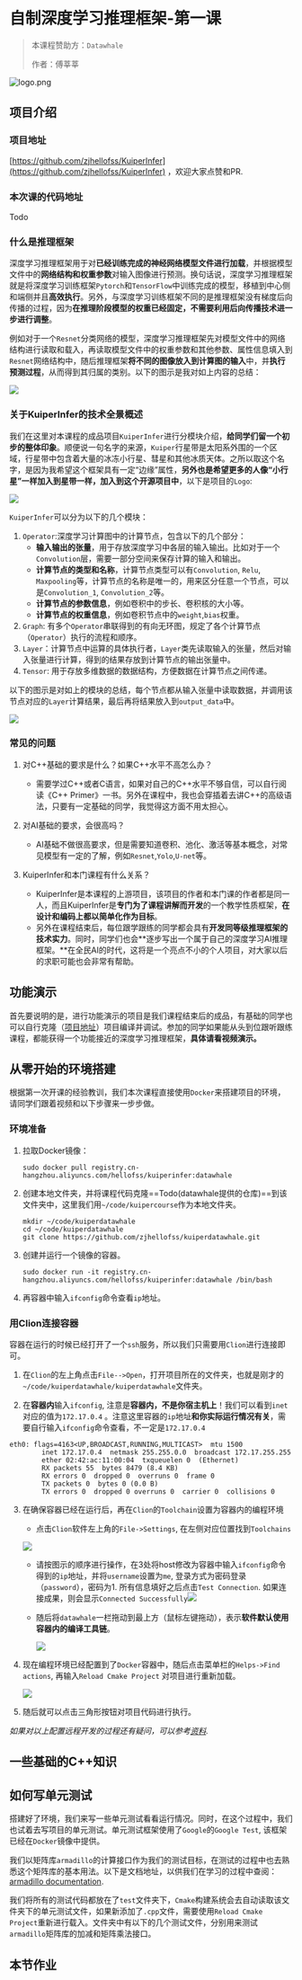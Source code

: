 

# 自制深度学习推理框架-第一课

> 本课程赞助方：`Datawhale`
>
> 作者：傅莘莘

![logo.png](https://i.imgur.com/dXqvgNI.png)

## 项目介绍

###  项目地址

[https://github.com/zjhellofss/KuiperInfer](https://github.com/zjhellofss/KuiperInfer) ，欢迎大家点赞和PR.

### 本次课的代码地址

Todo

### 什么是推理框架

​		深度学习推理框架用于对**已经训练完成的神经网络模型文件进行加载**，并根据模型文件中的**网络结构和权重参数**对输入图像进行预测。换句话说，深度学习推理框架就是将深度学习训练框架`Pytorch`和`TensorFlow`中训练完成的模型，移植到中心侧和端侧并且**高效执行**。另外，与深度学习训练框架不同的是推理框架没有梯度后向传播的过程，因为**在推理阶段模型的权重已经固定，不需要利用后向传播技术进一步进行调整**。

​		例如对于一个`Resnet`分类网络的模型，深度学习推理框架先对模型文件中的网络结构进行读取和载入，再读取模型文件中的权重参数和其他参数、属性信息填入到`Resnet`网络结构中，随后推理框架**将不同的图像放入到计算图的输入**中，并**执行预测过程**，从而得到其归属的类别。以下的图示是我对如上内容的总结：

![](https://i.imgur.com/37yWH3a.png)

### 关于KuiperInfer的技术全景概述

​		我们在这里对本课程的成品项目`KuiperInfer`进行分模块介绍，**给同学们留一个初步的整体印象**。顺便说一句名字的来源，`Kuiper`行星带是太阳系外围的一个区域，行星带中包含着大量的冰冻小行星、彗星和其他冰质天体。之所以取这个名字，是因为我希望这个框架具有一定“边缘”属性，**另外也是希望更多的人像“小行星”一样加入到星带一样，加入到这个开源项目中**，以下是项目的`Logo`:

![](https://i.imgur.com/qO2yKaH.jpg)

`KuiperInfer`可以分为以下的几个模块：

1. `Operator`:深度学习计算图中的计算节点，包含以下的几个部分：
   * **输入输出的张量**，用于存放深度学习中各层的输入输出。比如对于一个`Convolution`层，需要一部分空间来保存计算的输入和输出。
   * **计算节点的类型和名称**，计算节点类型可以有`Convolution`, `Relu`, `Maxpooling`等，计算节点的名称是唯一的，用来区分任意一个节点，可以是`Convolution_1`, `Convolution_2`等。
   * **计算节点的参数信息**，例如卷积中的步长、卷积核的大小等。
   * **计算节点的权重信息**，例如卷积节点中的`weight`,`bias`权重。
2. `Graph`: 有多个`Operator`串联得到的有向无环图，规定了各个计算节点（`Operator`）执行的流程和顺序。
3. `Layer`：计算节点中运算的具体执行者，`Layer`类先读取输入的张量，然后对输入张量进行计算，得到的结果存放到计算节点的输出张量中。
4. `Tensor`: 用于存放多维数据的数据结构，方便数据在计算节点之间传递。

以下的图示是对如上的模块的总结，每个节点都从输入张量中读取数据，并调用该节点对应的`Layer`计算结果，最后再将结果放入到`output_data`中。

![](https://i.imgur.com/Tf58pEc.png)

### 常见的问题

1. 对C++基础的要求是什么？如果C++水平不高怎么办？
   * 需要学过C++或者C语言，如果对自己的C++水平不够自信，可以自行阅读《C++ Primer》一书。另外在课程中，我也会穿插着去讲C++的高级语法，只要有一定基础的同学，我觉得这方面不用太担心。 

2. 对AI基础的要求，会很高吗？
   * AI基础不做很高要求，但是需要知道卷积、池化、激活等基本概念，对常见模型有一定的了解，例如`Resnet`,`Yolo`,`U-net`等。

3. KuiperInfer和本门课程有什么关系？
   * KuiperInfer是本课程的上游项目，该项目的作者和本门课的作者都是同一人，而且KuiperInfer是**专门为了课程讲解而开发**的一个教学性质框架，**在设计和编码上都以简单化作为目标**。
   * 另外在课程结束后，每位跟学跟练的同学都会具有**开发同等级推理框架的技术实力**。同时，同学们也会**逐步写出一个属于自己的深度学习AI推理框架。**在全民AI的时代，这将是一个亮点不小的个人项目，对大家以后的求职可能也会非常有帮助。

## 功能演示

​		首先要说明的是，进行功能演示的项目是我们课程结束后的成品，有基础的同学也可以自行克隆（[项目地址](https://github.com/zjhellofss/KuiperInfer/)）项目编译并调试。参加的同学如果能从头到位跟听跟练课程，都能获得一个功能接近的深度学习推理框架，**具体请看视频演示。**

## 从零开始的环境搭建

​		根据第一次开课的经验教训，我们本次课程直接使用`Docker`来搭建项目的环境，请同学们跟着视频和以下步骤来一步步做。

### 环境准备

1. 拉取Docker镜像：

   ```shell
   sudo docker pull registry.cn-hangzhou.aliyuncs.com/hellofss/kuiperinfer:datawhale
   ```

2. 创建本地文件夹，并将课程代码克隆==Todo(datawhale提供的仓库)==到该文件夹中，这里我们用`~/code/kuipercourse`作为本地文件夹。

   ```shell
   mkdir ~/code/kuiperdatawhale 
   cd ~/code/kuiperdatawhale
   git clone https://github.com/zjhellofss/kuiperdatawhale.git
   ```

3. 创建并运行一个镜像的容器。

   ```shell
   sudo docker run -it registry.cn-hangzhou.aliyuncs.com/hellofss/kuiperinfer:datawhale /bin/bash
   ```

4. 再容器中输入`ifconfig`命令查看`ip`地址。

### 用Clion连接容器

容器在运行的时候已经打开了一个`ssh`服务，所以我们只需要用`Clion`进行连接即可。

1. 在`Clion`的左上角点击`File-->Open`，打开项目所在的文件夹，也就是刚才的`~/code/kuiperdatawhale/kuiperdatawhale`文件夹。

2. 在**容器内**输入`ifconfig`, 注意是**容器内，不是你宿主机上**！我们可以看到`inet`对应的值为`172.17.0.4` 。注意这里容器的`ip`地址**和你实际运行情况有关**，需要自行输入`ifconfig`命令查看，不一定是`172.17.0.4`

```shell
eth0: flags=4163<UP,BROADCAST,RUNNING,MULTICAST>  mtu 1500
        inet 172.17.0.4  netmask 255.255.0.0  broadcast 172.17.255.255
        ether 02:42:ac:11:00:04  txqueuelen 0  (Ethernet)
        RX packets 55  bytes 8479 (8.4 KB)
        RX errors 0  dropped 0  overruns 0  frame 0
        TX packets 0  bytes 0 (0.0 B)
        TX errors 0  dropped 0 overruns 0  carrier 0  collisions 0
```

3. 在确保容器已经在运行后，再在`Clion`的`Toolchain`设置为容器内的编程环境

   * 点击`Clion`软件左上角的`File->Settings`, 在左侧对应位置找到`Toolchains`

   ![](https://i.imgur.com/qK7Zdg4.png)

   - 请按图示的顺序进行操作，在3处将host修改为容器中输入`ifconfig`命令得到的`ip`地址，并将`username`设置为`me`, 登录方式为密码登录（`password`），密码为1. 所有信息填好之后点击`Test Connection`. 如果连接成果，则会显示`Connected Successfully`![](https://i.imgur.com/6tJcIbQ.png)

   - 随后将`datawhale`一栏拖动到最上方（鼠标左键拖动），表示**软件默认使用容器内的编译工具链**。

     ![](https://i.imgur.com/h52USzj.png)



4. 现在编程环境已经配置到了`Docker`容器中，随后点击菜单栏的`Helps->Find actions`, 再输入`Reload Cmake Project` 对项目进行重新加载。

   ![](https://i.imgur.com/W1YFvok.png)

5. 随后就可以点击三角形按钮对项目代码进行执行。

*如果对以上配置远程开发的过程还有疑问，可以参考[资料](https://cloud.tencent.com/developer/article/1406250).*

## 一些基础的C++知识



## 如何写单元测试

​		搭建好了环境，我们来写一些单元测试看看运行情况。同时，在这个过程中，我们也试着去写项目的单元测试。单元测试框架使用了`Google`的`Google Test`, 该框架已经在`Docker`镜像中提供。

​		我们以矩阵库`armadillo`的计算接口作为我们的测试目标，在测试的过程中也去熟悉这个矩阵库的基本用法。以下是文档地址，以供我们在学习的过程中查阅：[armadillo documentation](https://arma.sourceforge.net/docs.html). 

​		我们将所有的测试代码都放在了`test`文件夹下，`Cmake`构建系统会去自动读取该文件夹下的单元测试文件，如果新添加了`.cpp`文件，需要使用`Reload Cmake Project`重新进行载入。文件夹中有以下的几个测试文件，分别用来测试`armadillo`矩阵库的加减和矩阵乘法接口。

## 本节作业

